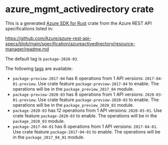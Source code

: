# azure_mgmt_activedirectory crate

This is a generated [Azure SDK for Rust](https://github.com/Azure/azure-sdk-for-rust) crate from the Azure REST API specifications listed in:

https://github.com/Azure/azure-rest-api-specs/blob/main/specification/azureactivedirectory/resource-manager/readme.md

The default tag is `package-2020-03`.

The following [tags](https://github.com/Azure/azure-sdk-for-rust/blob/main/services/tags.md) are available:

- `package-preview-2017-04` has 6 operations from 1 API versions: `2017-04-01-preview`. Use crate feature `package-preview-2017-04` to enable. The operations will be in the `package_preview_2017_04` module.
- `package-preview-2020-03` has 8 operations from 1 API versions: `2020-03-01-preview`. Use crate feature `package-preview-2020-03` to enable. The operations will be in the `package_preview_2020_03` module.
- `package-2020-03` has 12 operations from 1 API versions: `2020-03-01`. Use crate feature `package-2020-03` to enable. The operations will be in the `package_2020_03` module.
- `package-2017-04-01` has 6 operations from 1 API versions: `2017-04-01`. Use crate feature `package-2017-04-01` to enable. The operations will be in the `package_2017_04_01` module.